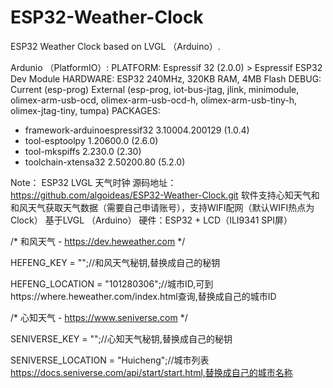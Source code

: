 # ESP32-Weather-Clock
ESP32 Weather Clock based on LVGL （Arduino）.


Ardunio （PlatformIO）:
PLATFORM: Espressif 32 (2.0.0) > Espressif ESP32 Dev Module
HARDWARE: ESP32 240MHz, 320KB RAM, 4MB Flash
DEBUG: Current (esp-prog) External (esp-prog, iot-bus-jtag, jlink, minimodule, olimex-arm-usb-ocd, olimex-arm-usb-ocd-h, olimex-arm-usb-tiny-h, olimex-jtag-tiny, tumpa)
PACKAGES:
 - framework-arduinoespressif32 3.10004.200129 (1.0.4)
 - tool-esptoolpy 1.20600.0 (2.6.0)
 - tool-mkspiffs 2.230.0 (2.30)
 - toolchain-xtensa32 2.50200.80 (5.2.0)
  
 
Note：
ESP32 LVGL 天气时钟
源码地址：https://github.com/algoideas/ESP32-Weather-Clock.git
软件支持心知天气和和风天气获取天气数据（需要自己申请账号），支持WIFI配网（默认WIFI热点为Clock）
基于LVGL （Arduino）
硬件：ESP32 + LCD（ILI9341 SPI屏）
 
 /* 和风天气 - https://dev.heweather.com */

HEFENG_KEY = "";//和风天气秘钥,替换成自己的秘钥


HEFENG_LOCATION = "101280306";//城市ID,可到https://where.heweather.com/index.html查询,替换成自己的城市ID

/* 心知天气 - https://www.seniverse.com */

SENIVERSE_KEY = "";//心知天气秘钥,替换成自己的秘钥

SENIVERSE_LOCATION = "Huicheng";//城市列表 https://docs.seniverse.com/api/start/start.html,替换成自己的城市名称


